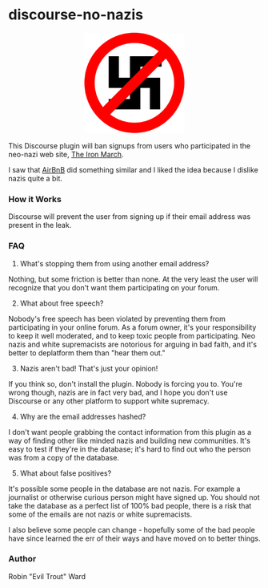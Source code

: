 # discourse-no-nazis

<center><img src="https://github.com/eviltrout/discourse-no-nazis/blob/main/images/no-nazis.png?raw=true" width="200" height="200"></center>

This Discourse plugin will ban signups from users who participated in the neo-nazi web site,
[The Iron March](https://www.theguardian.com/us-news/2019/nov/07/neo-nazi-site-iron-march-materials-leak).

I saw that [AirBnB](https://gizmodo.com/airbnb-bans-over-60-white-supremacists-after-iron-march-1840420392)
did something similar and I liked the idea because I dislike nazis quite a bit.

### How it Works

Discourse will prevent the user from signing up if their email address was present in the leak.

### FAQ

1. What's stopping them from using another email address?

Nothing, but some friction is better than none. At the very least the user will recognize that you don't
want them participating on your forum.

2. What about free speech?

Nobody's free speech has been violated by preventing them from participating in your online forum.
As a forum owner, it's your responsibility to keep it well moderated, and to keep toxic people from
participating. Neo nazis and white supremacists are notorious for arguing in bad faith, and it's better to
deplatform them than "hear them out."

3. Nazis aren't bad! That's just your opinion!

If you think so, don't install the plugin. Nobody is forcing you to. You're wrong though, nazis are in fact
very bad, and I hope you don't use Discourse or any other platform to support white supremacy.

4. Why are the email addresses hashed?

I don't want people grabbing the contact information from this plugin as a way of finding other like minded
nazis and building new communities. It's easy to test if they're in the database; it's hard to find out who the
person was from a copy of the database.

5. What about false positives?

It's possible some people in the database are not nazis. For example a journalist or otherwise curious person
might have signed up. You should not take the database as a perfect list of 100% bad people, there is a
risk that some of the emails are not nazis or white supremacists.

I also believe some people can change - hopefully some of the bad people have since learned the err of their
ways and have moved on to better things.

### Author

Robin "Evil Trout" Ward

